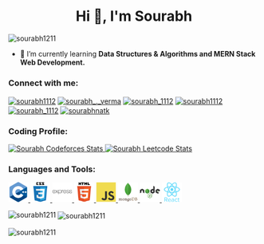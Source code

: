 <h1 align="center">Hi 👋, I'm Sourabh</h1>

<p align="left"> <img src="https://komarev.com/ghpvc/?username=sourabh1211&label=Profile%20views&color=0e75b6&style=flat" alt="sourabh1211" /> </p>

- 🌱 I’m currently learning **Data Structures & Algorithms and MERN Stack Web Development.**

<h3 align="left">Connect with me:</h3>
<p align="left">
<a href="https://linkedin.com/in/sourabh1112" target="blank"><img align="center" src="https://raw.githubusercontent.com/rahuldkjain/github-profile-readme-generator/master/src/images/icons/Social/linked-in-alt.svg" alt="sourabh1112" height="30" width="40" /></a>
<a href="https://instagram.com/sourabh_._verma" target="blank"><img align="center" src="https://raw.githubusercontent.com/rahuldkjain/github-profile-readme-generator/master/src/images/icons/Social/instagram.svg" alt="sourabh_._verma" height="30" width="40" /></a>
<a href="https://www.codechef.com/users/sourabh_1112" target="blank"><img align="center" src="https://cdn.jsdelivr.net/npm/simple-icons@3.1.0/icons/codechef.svg" alt="sourabh_1112" height="30" width="40" /></a>
<a href="https://codeforces.com/profile/sourabh1112" target="blank"><img align="center" src="https://raw.githubusercontent.com/rahuldkjain/github-profile-readme-generator/master/src/images/icons/Social/codeforces.svg" alt="sourabh1112" height="30" width="40" /></a>
<a href="https://www.leetcode.com/sourabh_1112" target="blank"><img align="center" src="https://raw.githubusercontent.com/rahuldkjain/github-profile-readme-generator/master/src/images/icons/Social/leet-code.svg" alt="sourabh_1112" height="30" width="40" /></a>
<a href="https://auth.geeksforgeeks.org/user/sourabhnatk" target="blank"><img align="center" src="https://raw.githubusercontent.com/rahuldkjain/github-profile-readme-generator/master/src/images/icons/Social/geeks-for-geeks.svg" alt="sourabhnatk" height="30" width="40" /></a>
</p>

<h3 align="left">Coding Profile:</h3>
<span>
<a href="https://codeforces.com/profile/sourabh1112">
<img height="316" src="https://codeforces-readme-stats.vercel.app/api/card?username=sourabh1112&theme=github_dark&force_username=true&border_color=404040" alt="Sourabh Codeforces Stats"/>
</a>
<a href="https://leetcode.com/sourabh_1112/">
<img height="316" src="https://leetcard.jacoblin.cool/sourabh_1112?theme=dark&font=Ubuntu&cache=14400&ext=contest&sheets=https://gist.githubusercontent.com/RedHeadphone/5e715e284c89cace8f5fa09f7fb930b8/raw/ec0be570f114124b1a2156a660d67baa0ab5639d/leetcode_stats_card.css" alt="Sourabh Leetcode Stats"/>
</a>

<h3 align="left">Languages and Tools:</h3>
<p align="left"> 
<a href="https://www.w3schools.com/cpp/" target="_blank" rel="noreferrer"> <img src="https://raw.githubusercontent.com/devicons/devicon/master/icons/cplusplus/cplusplus-original.svg" alt="cplusplus" width="40" height="40"/> </a> 
<a href="https://www.w3schools.com/css/" target="_blank" rel="noreferrer"> <img src="https://raw.githubusercontent.com/devicons/devicon/master/icons/css3/css3-original-wordmark.svg" alt="css3" width="40" height="40"/> </a> 
<a href="https://expressjs.com" target="_blank" rel="noreferrer"> <img src="https://raw.githubusercontent.com/devicons/devicon/master/icons/express/express-original-wordmark.svg" alt="express" width="40" height="40"/> </a> 
<a href="https://www.w3.org/html/" target="_blank" rel="noreferrer"> <img src="https://raw.githubusercontent.com/devicons/devicon/master/icons/html5/html5-original-wordmark.svg" alt="html5" width="40" height="40"/> </a> 
<a href="https://developer.mozilla.org/en-US/docs/Web/JavaScript" target="_blank" rel="noreferrer"> <img src="https://raw.githubusercontent.com/devicons/devicon/master/icons/javascript/javascript-original.svg" alt="javascript" width="40" height="40"/> </a> 
<a href="https://www.mongodb.com/" target="_blank" rel="noreferrer"> <img src="https://raw.githubusercontent.com/devicons/devicon/master/icons/mongodb/mongodb-original-wordmark.svg" alt="mongodb" width="40" height="40"/> </a> 
<a href="https://nodejs.org" target="_blank" rel="noreferrer"> <img src="https://raw.githubusercontent.com/devicons/devicon/master/icons/nodejs/nodejs-original-wordmark.svg" alt="nodejs" width="40" height="40"/> </a> 
<a href="https://reactjs.org/" target="_blank" rel="noreferrer"> <img src="https://raw.githubusercontent.com/devicons/devicon/master/icons/react/react-original-wordmark.svg" alt="react" width="40" height="40"/> </a> 
</p>

<p><img align="left" src="https://github-readme-stats.vercel.app/api/top-langs?username=sourabh1211&show_icons=true&locale=en&layout=compact" alt="sourabh1211" /></p>

<p>&nbsp;<img align="center" src="https://github-readme-stats.vercel.app/api?username=sourabh1211&show_icons=true&locale=en" alt="sourabh1211" /></p>

<p><img align="center" src="https://github-readme-streak-stats.herokuapp.com/?user=sourabh1211&" alt="sourabh1211" /></p>

